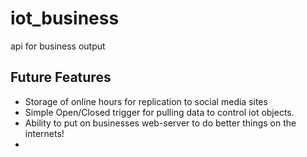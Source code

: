 iot_business
============

api for business output

Future Features
----
* Storage of online hours for replication to social media sites
* Simple Open/Closed trigger for pulling data to control iot objects.
* Ability to put on businesses web-server to do better things on the internets!
* 